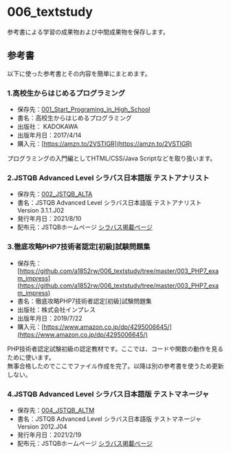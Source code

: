 # 006_textstudy
参考書による学習の成果物および中間成果物を保存します。

## 参考書
以下に使った参考書とその内容を簡単にまとめます。
  
### 1.高校生からはじめるプログラミング
- 保存先：[001_Start_Programing_in_High_School](https://github.com/a1852rw/006_textstudy/tree/master/001_Start_Programing_in_High_School)
- 書名：高校生からはじめるプログラミング
- 出版社： KADOKAWA
- 出版年月日：2017/4/14
- 購入元：[https://amzn.to/2VSTIGR](https://amzn.to/2VSTIGR)

プログラミングの入門編としてHTML/CSS/Java Scriptなどを取り扱います。  

### 2.JSTQB Advanced Level シラバス日本語版 テストアナリスト
- 保存先：[002_JSTQB_ALTA](https://github.com/a1852rw/006_textstudy/tree/master/002_JSTQB_ALTA)
- 書名：JSTQB Advanced Level シラバス日本語版 テストアナリスト Version 3.1.1.J02
- 発行年月日：2021/8/10
- 配布元：JSTQBホームページ [シラバス掲載ページ](http://jstqb.jp/syllabus.html)

### 3.徹底攻略PHP7技術者認定[初級]試験問題集
- 保存先：[https://github.com/a1852rw/006_textstudy/tree/master/003_PHP7_exam_impress](https://github.com/a1852rw/006_textstudy/tree/master/003_PHP7_exam_impress)
- 書名：徹底攻略PHP7技術者認定[初級]試験問題集
- 出版社：株式会社インプレス
- 出版年月日：2019/7/22
- 購入元：[https://www.amazon.co.jp/dp/4295006645/](https://www.amazon.co.jp/dp/4295006645/)

PHP技術者認定試験初級の認定教材です。ここでは、コードや関数の動作を見るために使います。  
無事合格したのでここでファイル作成を完了。以降は別の参考書を使うため更新しない。  

### 4.JSTQB Advanced Level シラバス日本語版 テストマネージャ
- 保存先：[004_JSTQB_ALTM](https://github.com/a1852rw/006_textstudy/tree/master/004_JSTQB_ALTM)
- 書名：JSTQB Advanced Level シラバス日本語版 テストマネージャ Version 2012.J04
- 発行年月日：2021/2/19
- 配布元：JSTQBホームページ [シラバス掲載ページ](http://jstqb.jp/syllabus.html)
